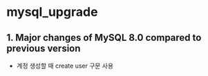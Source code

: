 # mysql_upgrade

## 1. Major changes of MySQL 8.0 compared to previous version
- 계정 생성할 때 create user 구문 사용

